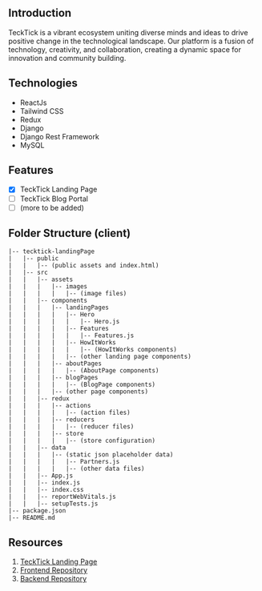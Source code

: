

 ## Introduction 

TeckTick is a vibrant ecosystem uniting diverse minds and ideas to drive positive change in the technological landscape. Our platform is a fusion of technology, creativity, and collaboration, creating a dynamic space for innovation and community building.

## Technologies

- ReactJs
- Tailwind CSS
- Redux
- Django
- Django Rest Framework
- MySQL


## Features

- [x] TeckTick Landing Page
- [ ] TeckTick Blog Portal
- [ ] (more to be added)

## Folder Structure (client)


    |-- tecktick-landingPage
    |   |-- public
    |   |   |-- (public assets and index.html)
    |   |-- src
    |   |   |-- assets
    |   |   |   |-- images
    |   |   |   |   |-- (image files)
    |   |   |-- components
    |   |   |   |-- landingPages
    |   |   |   |   |-- Hero
    |   |   |   |   |   |-- Hero.js
    |   |   |   |   |-- Features
    |   |   |   |   |   |-- Features.js
    |   |   |   |   |-- HowItWorks
    |   |   |   |   |   |-- (HowItWorks components)
    |   |   |   |   |-- (other landing page components)
    |   |   |   |-- aboutPages
    |   |   |   |   |-- (AboutPage components)
    |   |   |   |-- blogPages
    |   |   |   |   |-- (BlogPage components)
    |   |   |   |-- (other page components)
    |   |   |-- redux
    |   |   |   |-- actions
    |   |   |   |   |-- (action files)
    |   |   |   |-- reducers
    |   |   |   |   |-- (reducer files)
    |   |   |   |-- store
    |   |   |   |   |-- (store configuration)
    |   |   |-- data
    |   |   |   |-- (static json placeholder data)
    |   |   |   |   |-- Partners.js
    |   |   |   |   |-- (other data files)
    |   |   |-- App.js
    |   |   |-- index.js
    |   |   |-- index.css
    |   |   |-- reportWebVitals.js
    |   |   |-- setupTests.js
    |-- package.json
    |-- README.md



## Resources

1. [TeckTick Landing Page](https://tecktick.github.io/tecktick-landingPage/)
2. [Frontend Repository](https://github.com/TeckTick/tecktick-landingPage)
3. [Backend Repository](https://github.com/TeckTick/tecktick_backend)
